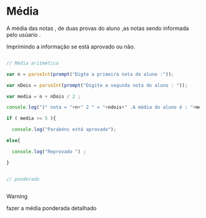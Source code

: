 

# Média 

<p> A média das notas , de duas provas do aluno ,as notas sendo informada pelo usúario .</p>
<p> Imprimindo a informação se está aprovado ou não. </p>

```javascript

// Média aritmética 

var n = parseInt(prompt("Digte a primeira nota do aluno :"));

var nDois = parseInt(prompt("Digite a segunda nota do aluno : "));

var media = n + nDois / 2 ; 

console.log("1° nota = "+n+" 2 ° = "+ndois+" .A média do aluno é : "+media);

if ( media >= 5 ){

  console.log("Parabéns está aprovado");

else{

  console.log("Reprovado ") ;

}


// ponderado



```

>[!warning] 
> fazer a média ponderada detalhado 